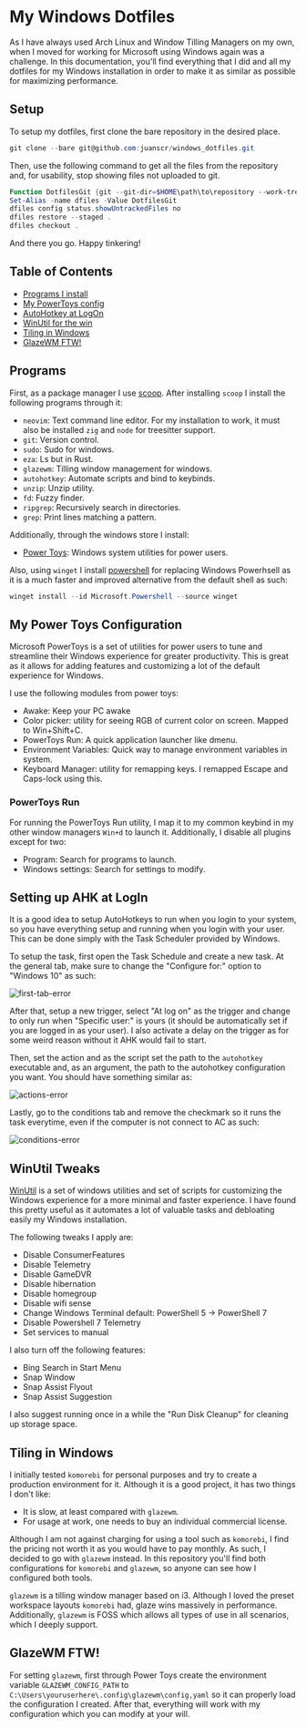 # My Windows Dotfiles
As I have always used Arch Linux and Window Tilling Managers on my own, when I
moved for working for Microsoft using Windows again was a challenge. In this
documentation, you'll find everything that I did and all my dotfiles for my
Windows installation in order to make it as similar as possible for maximizing
performance.

## Setup
To setup my dotfiles, first clone the bare repository in the desired place.

```powershell
git clone --bare git@github.com:juanscr/windows_dotfiles.git
```

Then, use the following command to get all the files from the repository and, for
usability, stop showing files not uploaded to git.

```powershell
Function DotfilesGit {git --git-dir=$HOME\path\to\repository --work-tree=$HOME @args}
Set-Alias -name dfiles -Value DotfilesGit
dfiles config status.showUntrackedFiles no
dfiles restore --staged .
dfiles checkout .
```

And there you go. Happy tinkering!
## Table of Contents
- [Programs I install](#programs)
- [My PowerToys config](#power-toys)
- [AutoHotkey at LogOn](#ahk-setup)
- [WinUtil for the win](#winutil)
- [Tiling in Windows](#tiling)
- [GlazeWM FTW!](#glazewm)

<a name="programs"></a>
## Programs
First, as a package manager I use [scoop](https://github.com/ScoopInstaller/Scoop).
After installing `scoop` I install the following programs through it:

- `neovim`: Text command line editor. For my installation to work, it must also
be installed `zig` and `node` for treesitter support.
- `git`: Version control.
- `sudo`: Sudo for windows.
- `eza`: Ls but in Rust.
- `glazewm`: Tilling window management for windows.
- `autohotkey`: Automate scripts and bind to keybinds.
- `unzip`: Unzip utility.
- `fd`: Fuzzy finder.
- `ripgrep`: Recursively search in directories.
- `grep`: Print lines matching a pattern.

Additionally, through the windows store I install:

- [Power Toys](https://github.com/microsoft/PowerToys): Windows system
utilities for power users.

Also, using `winget` I install [powershell](https://github.com/PowerShell/PowerShell)
for replacing Windows Powerhsell as it is a much faster and improved alternative
from the default shell as such:

```powershell
winget install --id Microsoft.Powershell --source winget
```

<a name="power-toys"></a>
## My Power Toys Configuration
Microsoft PowerToys is a set of utilities for power users to tune and
streamline their Windows experience for greater productivity. This is great as it
allows for adding features and customizing a lot of the default experience for Windows.

I use the following modules from power toys:

- Awake: Keep your PC awake
- Color picker: utility for seeing RGB of current color on screen. Mapped to
Win+Shift+C.
- PowerToys Run: A quick application launcher like dmenu.
- Environment Variables: Quick way to manage environment variables in system.
- Keyboard Manager: utility for remapping keys. I remapped Escape and Caps-lock using
this.

### PowerToys Run
For running the PowerToys Run utility, I map it to my common keybind in my other window
managers `Win+d` to launch it. Additionally, I disable all plugins except for two:

- Program: Search for programs to launch.
- Windows settings: Search for settings to modify.

<a name="ahk-setup"></a>
## Setting up AHK at LogIn
It is a good idea to setup AutoHotkeys to run when you login to your system, so you
have everything setup and running when you login with your user. This can be done
simply with the Task Scheduler provided by Windows.

To setup the task, first open the Task Schedule and create a new task. At the general
tab, make sure to change the "Configure for:" option to "Windows 10" as such:

![first-tab-error](./Pictures/assets/first-window.png)

After that, setup a new trigger, select "At log on" as the trigger and change to
only run when "Specific user:" is yours (it should be automatically set if you are
logged in as your user). I also activate a delay on the trigger as for some weird
reason without it AHK would fail to start.

Then, set the action and as the script set the path to the
`autohotkey` executable and, as an argument, the path to the autohotkey configuration
you want. You should have something similar as:

![actions-error](./Pictures/assets/action.png)

Lastly, go to the conditions tab and remove the checkmark so it runs the task
everytime, even if the computer is not connect to AC as such:

![conditions-error](./Pictures/assets/conditions.png)

<a name="winutil"></a>
## WinUtil Tweaks
[WinUtil](https://christitustech.github.io/winutil/) is a set of windows utilities and
set of scripts for customizing the Windows experience for a more minimal and faster
experience. I have found this pretty useful as it automates a lot of valuable tasks and
debloating easily my Windows installation.

The following tweaks I apply are:

- Disable ConsumerFeatures
- Disable Telemetry
- Disable GameDVR
- Disable hibernation
- Disable homegroup
- Disable wifi sense
- Change Windows Terminal default: PowerShell 5 -> PowerShell 7
- Disable Powershell 7 Telemetry
- Set services to manual

I also turn off the following features:

- Bing Search in Start Menu
- Snap Window
- Snap Assist Flyout
- Snap Assist Suggestion

I also suggest running once in a while the "Run Disk Cleanup" for cleaning up
storage space.

<a name="tiling"></a>
## Tiling in Windows
I initially tested `komorebi` for personal purposes and try to create a production
environment for it. Although it is a good project, it has two things I don't like:

- It is slow, at least compared with `glazewm`.
- For usage at work, one needs to buy an individual commercial license.

Although I am not against charging for using a tool such as `komorebi`, I find the
pricing not worth it as you would have to pay monthly. As such, I decided to go with
`glazewm` instead. In this repository you'll find both configurations for `komorebi`
and `glazewm`, so anyone can see how I configured both tools.

`glazewm` is a tilling window manager based on i3. Although I loved the preset
workspace layouts `komorebi` had, glaze wins massively in performance. Additionally,
`glazewm` is FOSS which allows all types of use in all scenarios, which I deeply
support.

<a name="glazewm"></a>
## GlazeWM FTW!
For setting `glazewm`, first through Power Toys create the environment variable
`GLAZEWM_CONFIG_PATH` to `C:\Users\youruserhere\.config\glazewm\config,yaml` so it can
properly load the configuration I created. After that, everything will work with my
configuration which you can modify at your will.
